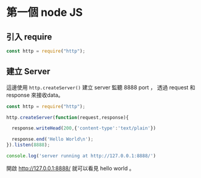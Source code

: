 # 第一個 node JS

## 引入 require

```javascript
const http = require("http");
```

## 建立 Server

這邊使用 `http.createServer()` 建立 server 監聽 8888 port ， 透過 request 和 response 來接收data。

```javascript
const http = require("http");

http.createServer(function(request,response){

  response.writeHead(200,{'content-type':'text/plain'})

  response.end('Hello World\n');
}).listen(8888);

console.log('server running at http://127.0.0.1:8888/')
```

開啟 http://127.0.0.1:8888/ 就可以看見 hello world 。
